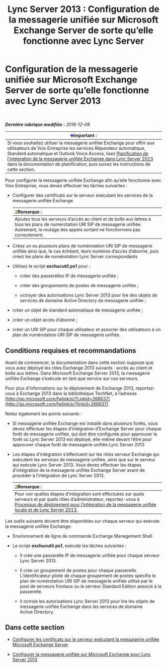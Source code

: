 ﻿---
title: 'Lync Server 2013 : Configuration de la messagerie unifiée sur Microsoft Exchange Server de sorte qu’elle fonctionne avec Lync Server'
TOCTitle: Configuration de la messagerie unifiée sur Microsoft Exchange Server de sorte qu’elle fonctionne avec Lync Server 2013
ms:assetid: 058da9c4-23af-4ddb-9f63-70133a8aafc6
ms:mtpsurl: https://technet.microsoft.com/fr-fr/library/Gg398106(v=OCS.15)
ms:contentKeyID: 49296125
ms.date: 12/10/2016
mtps_version: v=OCS.15
ms.translationtype: HT
---

# Configuration de la messagerie unifiée sur Microsoft Exchange Server de sorte qu’elle fonctionne avec Lync Server 2013

 

_**Dernière rubrique modifiée :** 2016-12-08_

<table>
<thead>
<tr class="header">
<th><img src="images/Gg425917.important(OCS.15).gif" title="important" alt="important" />Important :</th>
</tr>
</thead>
<tbody>
<tr class="odd">
<td>Si vous souhaitez utiliser la messagerie unifiée Exchange pour offrir aux utilisateurs de Voix Entreprise les services Répondeur automatique, Standard automatique et Outlook Voice Access, lisez <a href="lync-server-2013-planning-for-exchange-unified-messaging-integration.md">Planification de l’intégration de la messagerie unifiée Exchange dans Lync Server 2013</a> dans la documentation de planification, puis suivez les instructions de cette section.</td>
</tr>
</tbody>
</table>


Pour configurer la messagerie unifiée Exchange afin qu’elle fonctionne avec Voix Entreprise, vous devez effectuer les tâches suivantes :

  - Configurer des certificats sur le serveur exécutant les services de la messagerie unifiée Exchange
    
    <table>
    <thead>
    <tr class="header">
    <th><img src="images/Gg398920.note(OCS.15).gif" title="note" alt="note" />Remarque :</th>
    </tr>
    </thead>
    <tbody>
    <tr class="odd">
    <td>Ajoutez tous les serveurs d’accès au client et de boîte aux lettres à tous les plans de numérotation URI SIP de messagerie unifiée. Autrement, le routage des appels sortant ne fonctionnera pas correctement.</td>
    </tr>
    </tbody>
    </table>


  - Créez un ou plusieurs plans de numérotation URI SIP de messagerie unifiée ainsi que, le cas échéant, leurs numéros d’accès d’abonné, puis créez les plans de numérotation Lync Server correspondants

  - Utilisez le script **exchucutil.ps1** pour :
    
      - créer des passerelles IP de messagerie unifiée ;
    
      - créer des groupements de postes de messagerie unifiée ;
    
      - octroyer des autorisations Lync Server 2013 pour lire des objets de services de domaine Active Directory de messagerie unifiée ;

  - créer un objet de standard automatique de messagerie unifiée ;

  - créer un objet accès d’abonné ;

  - créer un URI SIP pour chaque utilisateur et associer des utilisateurs à un plan de numérotation URI SIP de messagerie unifiée.

## Conditions requises et recommandations

Avant de commencer, la documentation dans cette section suppose que vous avez déployé les rôles Exchange 2013 suivants : accès au client et boîte aux lettres. Dans Microsoft Exchange Server 2013, la messagerie unifiée Exchange s’exécute en tant que service sur ces serveurs.

Pour plus d’informations sur le déploiement de Exchange 2013, reportez-vous à Exchange 2013 dans la bibliothèque TechNet, à l’adresse [http://go.microsoft.com/fwlink/p/?LinkId=266637](http://go.microsoft.com/fwlink/p/?linkid=266637)

Notez également les points suivants :

  - Si messagerie unifiée Exchange est installé dans plusieurs forêts, vous devez effectuer les étapes d’intégration d’Exchange Server pour chaque forêt de messagerie unifiée, qui doit être configurée pour approuver la forêt où Lync Server 2013 est déployé, elle-même devant l’être pour approuver chaque forêt de messagerie unifiée.Lync Server 2013

  - Les étapes d’intégration s’effectuent sur les rôles serveur Exchange qui exécutent les services de messagerie unifiée, ainsi que sur le serveur qui exécute Lync Server 2013. Vous devez effectuer les étapes d’intégration de la messagerie unifiée Exchange Server avant de procéder à l’intégration de Lync Server 2013.
    
    <table>
    <thead>
    <tr class="header">
    <th><img src="images/Gg398920.note(OCS.15).gif" title="note" alt="note" />Remarque :</th>
    </tr>
    </thead>
    <tbody>
    <tr class="odd">
    <td>Pour voir quelles étapes d’intégration sont effectuées sur quels serveurs et par quels rôles d’administrateur, reportez-vous à <a href="lync-server-2013-deployment-process-for-integrating-on-premises-unified-messaging.md">Processus de déploiement pour l’intégration de la messagerie unifiée locale et de Lync Server 2013</a>.</td>
    </tr>
    </tbody>
    </table>


Les outils suivants doivent être disponibles sur chaque serveur qui exécute la messagerie unifiée Exchange:

  - Environnement de ligne de commande Exchange Management Shell

  - Le script **exchucutil.ps1**, exécute les tâches suivantes :
    
      - Il crée une passerelle IP de messagerie unifiée pour chaque serveur Lync Server 2013.
    
      - Il crée un groupement de postes pour chaque passerelle. L’identificateur pilote de chaque groupement de postes spécifie le plan de numérotation URI SIP de messagerie unifiée utilisé par le pool de serveurs frontaux ou le serveur Standard Edition associé à la passerelle.
    
      - Il octroie les autorisations Lync Server 2013 pour lire les objets de messagerie unifiée Exchange dans les services de domaine Active Directory.

## Dans cette section

  - [Configurer les certificats sur le serveur exécutant la messagerie unifiée Microsoft Exchange Server](lync-server-2013-configure-certificates-on-the-server-running-microsoft-exchange-server-unified-messaging.md)

  - [Configurer la messagerie unifiée sur Microsoft Exchange pour Lync Server 2013](lync-server-2013-configure-unified-messaging-on-microsoft-exchange.md)

